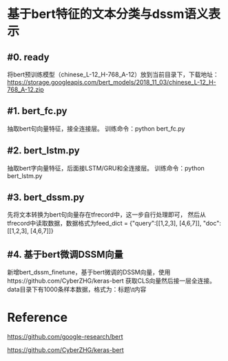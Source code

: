 基于bert特征的文本分类与dssm语义表示
====
#0. ready
-------
  将bert预训练模型（chinese_L-12_H-768_A-12）放到当前目录下，下载地址：https://storage.googleapis.com/bert_models/2018_11_03/chinese_L-12_H-768_A-12.zip
  
#1. bert_fc.py
------
  抽取bert句向量特征，接全连接层。
  训练命令：python bert_fc.py
  
#2. bert_lstm.py
-----
  抽取bert字向量特征，后面接LSTM/GRU和全连接层。
  训练命令：python bert_lstm.py
  
#3. bert_dssm.py
------
先将文本转换为bert句向量存在tfrecord中，这一步自行处理即可，
然后从tfrecord中读取数据，数据格式为feed_dict = {"query":[[1,2,3], [4,6,7]], "doc": [[1,2,3], [4,6,7]]}

#4. 基于bert微调DSSM向量
------
新增bert_dssm_finetune，基于bert微调的DSSM向量，使用https://github.com/CyberZHG/keras-bert 获取CLS向量然后接一层全连接。
data目录下有1000条样本数据，格式为：标题\t内容


Reference
=====
https://github.com/google-research/bert

https://github.com/CyberZHG/keras-bert

